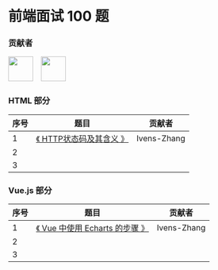 # 前端面试 100 题

### 贡献者

<a href="https://github.com/Ivens-Zhang">
<img width="50px" src="https://avatars0.githubusercontent.com/u/49118158?s=400&u=df603faa06f440a17b4360ed8fbdb02b11c3359b&v=4" style="display: inline-block;"></a> &nbsp;&nbsp;
<a href="https://github.com/prefectday">
<img width="50px" src="https://avatars1.githubusercontent.com/u/55936340?s=400&v=4" style="display: inline-block;"></a>

### HTML 部分

| 序号 | 题目                                                     | 贡献者      |
| ---- | -------------------------------------------------------- | ----------- |
| 1    | [《 HTTP状态码及其含义 》](./doc/HTML/HTTPCodingMean.md) | Ivens-Zhang |
| 2    |                                                          |             |
| 3    |                                                          |             |

### Vue.js 部分

| 序号 | 题目                                                                      | 贡献者      |
| ---- | ------------------------------------------------------------------------- | ----------- |
| 1    | [《 Vue 中使用 Echarts 的步骤 》](./doc/Vue.js/2020-04-01-Echarts&Vue.md) | Ivens-Zhang |
|   2   |                                                                           |             |
|  3    |                                                                           |             |

